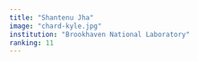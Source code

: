 ```yaml
---
title: "Shantenu Jha"
image: "chard-kyle.jpg"
institution: "Brookhaven National Laboratory"
ranking: 11
---
```

